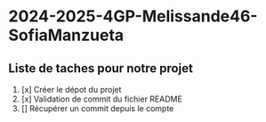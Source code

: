 # 2024-2025-4GP-Melissande46-SofiaManzueta

## Liste de taches pour notre projet 
1. [x] Créer le dépot du projet
2. [x] Validation de commit du fichier README
3. [] Récupérer un commit depuis le compte 
